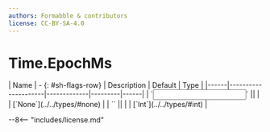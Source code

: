 ```yaml
---
authors: Formabble & contributors
license: CC-BY-SA-4.0
---
```



# Time.EpochMs

<div class="sh-parameters" markdown="1">
| Name | - {: #sh-flags-row} | Description | Default | Type |
|------|---------------------|-------------|---------|------|
| `<input>` || | | [`None`](../../types/#none) |
| `<output>` || | | [`Int`](../../types/#int) |

</div>



--8<-- "includes/license.md"

